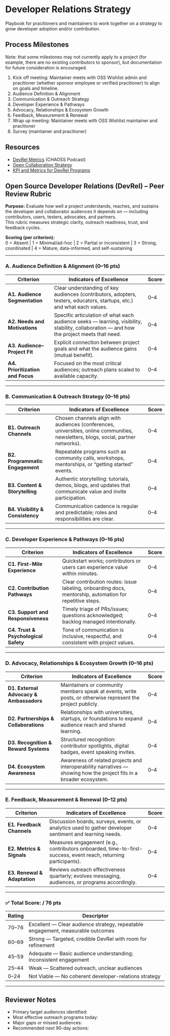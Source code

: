 # Developer Relations Strategy

Playbook for pracitioners and maintainers to work together on a strategy to grow developer adoption and/or contribution.

## Process Milestones

Note: that some milestones may not currently apply to a project (for example, there are no existing contributors to sponsor), but documentation for future consideration is encouraged.

1. Kick off meeting: Maintainer meets with OSS Wishlist admin and pracitioner (whether sponsor employee or verified pracitioner) to align on goals and timeline.
2. Audience Definition & Alignment
3. Communication & Outreach Strategy
4. Developer Experience & Pathways
5. Advocacy, Relationships & Ecosystem Growth
6. Feedback, Measurement & Renewal 
7. Wrap up meeting: Maintainer meets with OSS Wishlist maintainer and pracitioner
8. Survey (maintainer and pracitioner)

## Resources

* [DevRel Metrics](https://podcast.chaoss.community/18) (CHAOSS Podcast)
* [Open Collaboration Strategy](https://github.com/emmairwin/OSPO/blob/main/learning_resources/releasing-oss/releasing-oss-strategy.md?ref=sunnydeveloper.com)
* [KPI and Metrics for DevRel Programs](https://bitergia.com/blog/kpis-and-metrics-for-devrel-programs/)

## Open Source Developer Relations (DevRel) – Peer Review Rubric

**Purpose:** Evaluate how well a project understands, reaches, and sustains the developer and collaborator audiences it depends on — including contributors, users, testers, advocates, and partners.  
This rubric measures strategic clarity, outreach readiness, trust, and feedback cycles.

**Scoring (per criterion):**  
0 = Absent | 1 = Minimal/ad-hoc | 2 = Partial or inconsistent | 3 = Strong, coordinated | 4 = Mature, data-informed, and self-sustaining

---

### A. Audience Definition & Alignment (0–16 pts)

| Criterion | Indicators of Excellence | Score |
|-----------|--------------------------|-------|
| **A1. Audience Segmentation** | Clear understanding of key audiences (contributors, adopters, testers, educators, startups, etc.) and what each values. | 0–4 |
| **A2. Needs and Motivations** | Specific articulation of what each audience seeks — learning, visibility, stability, collaboration — and how the project meets that need. | 0–4 |
| **A3. Audience–Project Fit** | Explicit connection between project goals and what the audience gains (mutual benefit). | 0–4 |
| **A4. Prioritization and Focus** | Focused on the most critical audiences; outreach plans scaled to available capacity. | 0–4 |

---

### B. Communication & Outreach Strategy (0–16 pts)

| Criterion | Indicators of Excellence | Score |
|-----------|--------------------------|-------|
| **B1. Outreach Channels** | Chosen channels align with audiences (conferences, universities, online communities, newsletters, blogs, social, partner networks). | 0–4 |
| **B2. Programmatic Engagement** | Repeatable programs such as community calls, workshops, mentorships, or “getting started” events. | 0–4 |
| **B3. Content & Storytelling** | Authentic storytelling: tutorials, demos, blogs, and updates that communicate value and invite participation. | 0–4 |
| **B4. Visibility & Consistency** | Communication cadence is regular and predictable; roles and responsibilities are clear. | 0–4 |

---

### C. Developer Experience & Pathways (0–16 pts)

| Criterion | Indicators of Excellence | Score |
|-----------|--------------------------|-------|
| **C1. First-Mile Experience** | Quickstart works; contributors or users can experience value within minutes. | 0–4 |
| **C2. Contribution Pathways** | Clear contribution routes: issue labeling, onboarding docs, mentorship, automation for repetitive steps. | 0–4 |
| **C3. Support and Responsiveness** | Timely triage of PRs/issues; questions acknowledged; backlog managed intentionally. | 0–4 |
| **C4. Trust & Psychological Safety** | Tone of communication is inclusive, respectful, and consistent with project values. | 0–4 |

---

### D. Advocacy, Relationships & Ecosystem Growth (0–16 pts)

| Criterion | Indicators of Excellence | Score |
|-----------|--------------------------|-------|
| **D1. External Advocacy & Ambassadors** | Maintainers or community members speak at events, write posts, or otherwise represent the project publicly. | 0–4 |
| **D2. Partnerships & Collaborations** | Relationships with universities, startups, or foundations to expand audience reach and shared learning. | 0–4 |
| **D3. Recognition & Reward Systems** | Structured recognition: contributor spotlights, digital badges, event speaking invites. | 0–4 |
| **D4. Ecosystem Awareness** | Awareness of related projects and interoperability narratives — showing how the project fits in a broader ecosystem. | 0–4 |

---

### E. Feedback, Measurement & Renewal (0–12 pts)

| Criterion | Indicators of Excellence | Score |
|-----------|--------------------------|-------|
| **E1. Feedback Channels** | Discussion boards, surveys, events, or analytics used to gather developer sentiment and learning needs. | 0–4 |
| **E2. Metrics & Signals** | Measures engagement (e.g., contributors onboarded, time-to-first-success, event reach, returning participants). | 0–4 |
| **E3. Renewal & Adaptation** | Reviews outreach effectiveness quarterly; evolves messaging, audiences, or programs accordingly. | 0–4 |

---

### ✅ Total Score: **/ 76 pts**

| Rating | Descriptor |
|--------|-------------|
| 70–76 | Excellent — Clear audience strategy, repeatable engagement, measurable outcomes |
| 60–69 | Strong — Targeted, credible DevRel with room for refinement |
| 45–59 | Adequate — Basic audience understanding; inconsistent engagement |
| 25–44 | Weak — Scattered outreach, unclear audiences |
| 0–24 | Not Viable — No coherent developer-relations strategy |

---

## Reviewer Notes

- Primary target audiences identified:  
- Most effective outreach programs today:  
- Major gaps or missed audiences:  
- Recommended next 90-day actions:  
